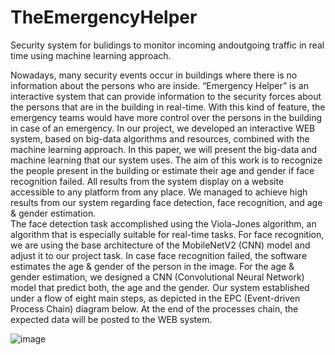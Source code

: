 # TheEmergencyHelper
Security system for bulidings to monitor incoming andoutgoing traffic in real time using machine learning approach.

Nowadays, many security events occur in buildings where there is no information about the persons who are inside. “Emergency Helper” is an interactive system that can provide information to the security forces about the persons that are in the building in real-time. With this kind of feature, the emergency teams would have more control over the persons in the building in case of an emergency.
In our project, we developed an interactive WEB system, based on big-data algorithms and resources, combined with the machine learning approach. In this paper, we will present the big-data and machine learning that our system uses.
The aim of this work is to recognize the people present in the building or estimate their age and gender if face recognition failed. All results from the system display on a website accessible to any platform from any place. We managed to achieve high results from our system regarding face detection, face recognition, and age & gender estimation.  
The face detection task accomplished using the Viola-Jones algorithm, an algorithm that is especially suitable for real-time tasks. 
For face recognition, we are using the base architecture of the MobileNetV2 (CNN) model and adjust it to our project task. 
In case face recognition failed, the software estimates the age & gender of the person in the image. For the age & gender estimation, we designed a CNN (Convolutional Neural Network) model that predict both, the age and the gender.
Our system established under a flow of eight main steps, as depicted in the EPC (Event-driven Process Chain) diagram below.
At the end of the processes chain, the expected data will be posted to the WEB system.

![image](https://user-images.githubusercontent.com/46426884/110316557-93f56900-8013-11eb-81b3-4c154ff847dc.png)

